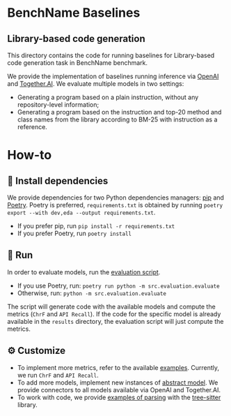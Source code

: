 # BenchName Baselines
## Library-based code generation

This directory contains the code for running baselines for Library-based code generation task in BenchName benchmark.

We provide the implementation of baselines running inference via [OpenAI](https://platform.openai.com/docs/overview) and [Together.AI](https://www.together.ai/).
We evaluate multiple models in two settings: 
* Generating a program based on a plain instruction, without any repository-level information;
* Generating a program based on the instruction and top-20 method and class names from the library according to BM-25 with instruction as a reference.

# How-to

## 💾 Install dependencies

We provide dependencies for two Python dependencies managers: [pip](https://pip.pypa.io/en/stable/) and [Poetry](https://python-poetry.org/docs/). Poetry is preferred, `requirements.txt` is obtained by running `poetry export --with dev,eda --output requirements.txt`.

* If you prefer pip, run `pip install -r requirements.txt`
* If you prefer Poetry, run `poetry install`

## 🚀 Run

In order to evaluate models, run the [evaluation script](src/evaluation/evaluate.py).

* If you use Poetry, run: `poetry run python -m src.evaluation.evaluate`
* Otherwise, run: `python -m src.evaluation.evaluate`

The script will generate code with the available models and compute the metrics (`ChrF` and `API Recall`). 
If the code for the specific model is already available in the `results` directory, the evaluation script will just compute the metrics.


## ⚙️ Customize

* To implement more metrics, refer to the available [examples](src/metrics). Currently, we run `ChrF` and `API Recall`.
* To add more models, implement new instances of [abstract model](src/models/example_generation_model.py). We provide connectors to all models available via OpenAI and Together.AI.
* To work with code, we provide [examples of parsing](src/context) with the [tree-sitter](https://github.com/tree-sitter/py-tree-sitter) library.
